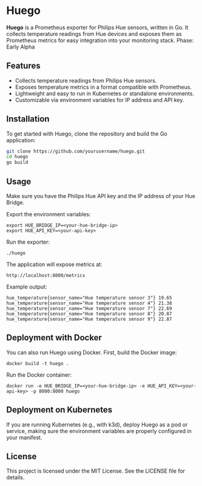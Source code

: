# Huego

**Huego** is a Prometheus exporter for Philips Hue sensors, written in Go. It collects temperature readings from Hue devices and exposes them as Prometheus metrics for easy integration into your monitoring stack.
Phase: Early Alpha

## Features

- Collects temperature readings from Philips Hue sensors.
- Exposes temperature metrics in a format compatible with Prometheus.
- Lightweight and easy to run in Kubernetes or standalone environments.
- Customizable via environment variables for IP address and API key.

## Installation

To get started with Huego, clone the repository and build the Go application:

```bash
git clone https://github.com/yourusername/huego.git
cd huego
go build
```

## Usage

Make sure you have the Philips Hue API key and the IP address of your Hue Bridge.

Export the environment variables:
```shell
export HUE_BRIDGE_IP=<your-hue-bridge-ip>
export HUE_API_KEY=<your-api-key>
```

Run the exporter:
```shell
./huego
```

The application will expose metrics at:
```
http://localhost:8000/metrics
```

Example output:
```
hue_temperature{sensor_name="Hue temperature sensor 3"} 19.65
hue_temperature{sensor_name="Hue temperature sensor 4"} 21.38
hue_temperature{sensor_name="Hue temperature sensor 7"} 22.69
hue_temperature{sensor_name="Hue temperature sensor 8"} 20.87
hue_temperature{sensor_name="Hue temperature sensor 9"} 22.87
```
## Deployment with Docker

You can also run Huego using Docker. First, build the Docker image:
```
docker build -t huego .
```

Run the Docker container:
```
docker run -e HUE_BRIDGE_IP=<your-hue-bridge-ip> -e HUE_API_KEY=<your-api-key> -p 8000:8000 huego
```

## Deployment on Kubernetes

If you are running Kubernetes (e.g., with k3d), deploy Huego as a pod or service, making sure the environment variables are properly configured in your manifest.

## License

This project is licensed under the MIT License. See the LICENSE file for details.
